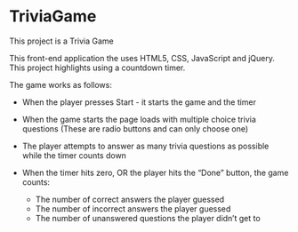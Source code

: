 # TriviaGame

This project is a Trivia Game

This front-end application the uses HTML5, CSS, JavaScript and jQuery. This project highlights using a countdown timer.

The game works as follows:

* When the player presses Start - it starts the game and the timer 

* When the game starts the page loads with multiple choice trivia questions
(These are radio buttons and can only choose one)

* The player attempts to answer as many trivia questions as possible while the timer counts down

* When the timer hits zero, OR the player hits the “Done” button, the game counts:
  * The number of correct answers the player guessed
  * The number of incorrect answers the player guessed
  * The number of unanswered questions the player didn’t get to